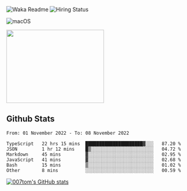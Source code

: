 ![Waka Readme](https://github.com/007tom/007tom/workflows/Waka%20Readme/badge.svg)
![Hiring Status](https://img.shields.io/badge/Hireable-true-green)
<!-- ### Hi there 👋🏿 -->

<!--
**007tom/007tom** is a ✨ _special_ ✨ repository because its `README.md` (this file) appears on your GitHub profile.

Here are some ideas to get you started:
-->

<!--
- 🔭 I’m currently working on [SoftMaple](https://github.com/SoftMaple):
-->

<!-- - 🌱 I’m currently learning ...  -->
<!-- - 👯 I’m looking for ... -->
<!-- - 🤔 I’m looking for help with Javascript AST or Parser ... -->
<!-- - 💬 Ask me about ... -->
<!-- - 📫 How to reach me: ... -->
<!-- - 😄 Pronouns: ... -->
<!-- - ⚡ Fun fact: ... -->
<!--
-->

![macOS](https://img.shields.io/badge/Macbook%20Pro-Monterey%20%7C%2013--inch%20%7C%2016%20GB%20%7C%202020-%23000000?style=flat&logo=apple&logoColor=%23ffffff)

<img src="https://user-images.githubusercontent.com/31362988/165692768-690ffd03-1b8b-4d1b-92ea-bc7e60ebd043.png" width=256 height=192 />

## Github Stats

<!--START_SECTION:waka-->

```text
From: 01 November 2022 - To: 08 November 2022

TypeScript   22 hrs 15 mins  █████████████████████▓░░░   87.20 %
JSON         1 hr 12 mins    █▒░░░░░░░░░░░░░░░░░░░░░░░   04.72 %
Markdown     45 mins         ▓░░░░░░░░░░░░░░░░░░░░░░░░   02.95 %
JavaScript   41 mins         ▓░░░░░░░░░░░░░░░░░░░░░░░░   02.68 %
Bash         15 mins         ▒░░░░░░░░░░░░░░░░░░░░░░░░   01.02 %
Other        8 mins          ░░░░░░░░░░░░░░░░░░░░░░░░░   00.59 %
```

<!--END_SECTION:waka-->


[![007tom's GitHub stats](https://github-readme-stats.vercel.app/api?username=zhyd1997&count_private=true&show_icons=true&theme=react)
](https://github.com/anuraghazra/github-readme-stats)

